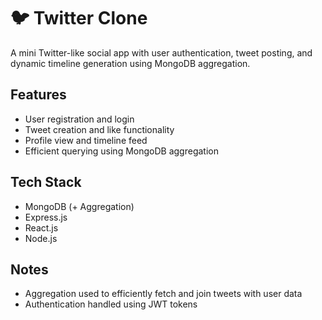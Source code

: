 # 🐦 Twitter Clone

A mini Twitter-like social app with user authentication, tweet posting, and dynamic timeline generation using MongoDB aggregation.

## Features
- User registration and login
- Tweet creation and like functionality
- Profile view and timeline feed
- Efficient querying using MongoDB aggregation

## Tech Stack
- MongoDB (+ Aggregation)
- Express.js
- React.js
- Node.js

## Notes
- Aggregation used to efficiently fetch and join tweets with user data
- Authentication handled using JWT tokens
